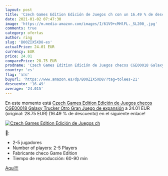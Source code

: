 ```yaml
---
layout: post
title: 'Czech Games Edition Edición de Juegos ch con un 16.49 % de descuento'
date: 2021-01-02 07:47:30
image: 'https://m.media-amazon.com/images/I/61V9+cMHlFL._SL200_.jpg'
comments: true
category: ofertas
author: ring
slug: 'B00ZIX5XD8-es'
actualPrice: 24.01 EUR
currency: EUR
price: 24.01
comparePrice: 28.75 EUR
prodname: 'Czech Games Edition Edición de Juegos checos CGE00018 Galaxy Trucker Otro Gran Juego de expansión'
country: 'es'
flag: '🇪🇸'
buyurl: 'https://www.amazon.es/dp/B00ZIX5XD8/?tag=tolees-21'
descuento: '16.49'
average: '24.015'
---
```


En este momento está [Czech Games Edition Edición de Juegos checos CGE00018 Galaxy Trucker Otro Gran Juego de expansión](https://www.amazon.es/dp/B00ZIX5XD8/?tag=tolees-21) a 24.01 EUR (original: 28.75 EUR) (16.49 %  de descuento) en el siguiente enlace!

[![Czech Games Edition Edición de Juegos ch](https://m.media-amazon.com/images/I/61V9+cMHlFL._SL200_.jpg)](https://www.amazon.es/dp/B00ZIX5XD8/?tag=tolees-21)

🔎:

- 2-5 jugadores
- Number of players: 2-5 Players
- Fabricante checo Game Edition
- Tiempo de reproducción: 60-90 min

[Aquí!!!](https://www.amazon.es/dp/B00ZIX5XD8/?tag=tolees-21)
